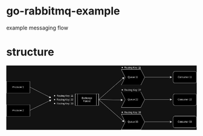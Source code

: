 # go-rabbitmq-example
example messaging flow

# structure
![alt text](https://github.com/KaitoXCode/go-rabbitmq-example/blob/master/public/message-flow.jpg?raw=true)

